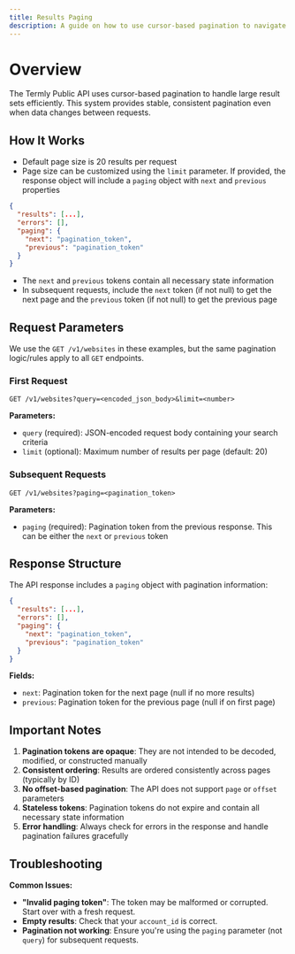 ```yaml
---
title: Results Paging
description: A guide on how to use cursor-based pagination to navigate through API results
---
```


# Overview

The Termly Public API uses cursor-based pagination to handle large result sets efficiently. 
This system provides stable, consistent pagination even when data changes between requests.

## How It Works

- Default page size is 20 results per request
- Page size can be customized using the `limit` parameter. If provided, the response object will include a `paging` object with `next` and `previous` properties
```json
{
  "results": [...],
  "errors": [],
  "paging": {
    "next": "pagination_token",
    "previous": "pagination_token"
  }
}
```
- The `next` and `previous` tokens contain all necessary state information
- In subsequent requests, include the `next` token (if not null) to get the next page and the `previous` token (if not null) to get the previous page

## Request Parameters
We use the `GET /v1/websites` in these examples, but the same pagination logic/rules apply to all `GET` endpoints.

### First Request
```shell
GET /v1/websites?query=<encoded_json_body>&limit=<number>
```

**Parameters:**
- `query` (required): JSON-encoded request body containing your search criteria
- `limit` (optional): Maximum number of results per page (default: 20)

### Subsequent Requests
```shell
GET /v1/websites?paging=<pagination_token>
```

**Parameters:**
- `paging` (required): Pagination token from the previous response. This can be either the `next` or `previous` token

## Response Structure

The API response includes a `paging` object with pagination information:

```json
{
  "results": [...],
  "errors": [],
  "paging": {
    "next": "pagination_token",
    "previous": "pagination_token"
  }
}
```

**Fields:**
- `next`: Pagination token for the next page (null if no more results)
- `previous`: Pagination token for the previous page (null if on first page)

## Important Notes

1. **Pagination tokens are opaque**: They are not intended to be decoded, modified, or constructed manually
2. **Consistent ordering**: Results are ordered consistently across pages (typically by ID)
3. **No offset-based pagination**: The API does not support `page` or `offset` parameters
4. **Stateless tokens**: Pagination tokens do not expire and contain all necessary state information
5. **Error handling**: Always check for errors in the response and handle pagination failures gracefully

## Troubleshooting

**Common Issues:**
- **"Invalid paging token"**: The token may be malformed or corrupted. Start over with a fresh request.
- **Empty results**: Check that your `account_id` is correct.
- **Pagination not working**: Ensure you're using the `paging` parameter (not `query`) for subsequent requests.
